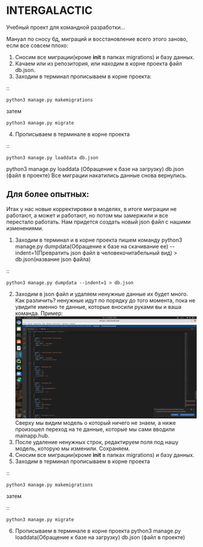 INTERGALACTIC
===============

Учебный проект для командной разработки...

Мануал по сносу бд, миграций и восстановление всего этого заново, если все совсем плохо:
1. Сносим все миграции(кроме __init__ в папках migrations) и базу данных.
2. Качаем или из репозитория, или находим в корне проекта файл db.json.
3. Заходим в терминал прописываем в корне проекта: 

::

    python3 manage.py makemigrations
    
затем

    python3 manage.py migrate
4. Прописываем в терминале в корне проекта 

::

    python3 manage.py loaddata db.json
python3 manage.py loaddata (Обращение к базе на загрузку) db.json (файл в проекте)
Все миграции накатились данные снова вернулись.

Для более опытных:
---------------------

Итак у нас новые корректировки в моделях, в итоге миграции не работают, а может и работают, но потом мы замержили и все перестало работать. Нам придется создать новый json файл с нашими изменениями.
1. Заходим в терминал и в корне проекта пишем команду python3 manage.py dumpdata(Обращение к базе на скачивание ее) --indent=1(Превратить json файл в человекочитабельный вид) > db.json(название json файла)

::

    python3 manage.py dumpdata --indent=1 > db.json
2. Заходим в json файл и удаляем ненужные данные их будет много. Как различить? ненужные идут по порядку до того момента, пока не увидите именно те данные, которые вносили руками вы и ваша команда. Пример:
![Alt-текст](media/readme/123.png "Орк")
Сверху мы видим модель о который ничего не знаем, а ниже произошел переход на те данные, которые мы сами вводили mainapp.hub.
3. После удаление ненужных строк, редактируем поля под нашу модель, которую мы изменили. Сохраняем.
4. Сносим все миграции(кроме __init__ в папках migrations) и базу данных.
5. Заходим в терминал прописываем в корне проекта 

::

    python3 manage.py makemigrations
затем 

::

    python3 manage.py migrate
6. Прописываем в терминале в корне проекта python3 manage.py loaddata(Обращение к базе на загрузку) db.json (файл в проекте)
